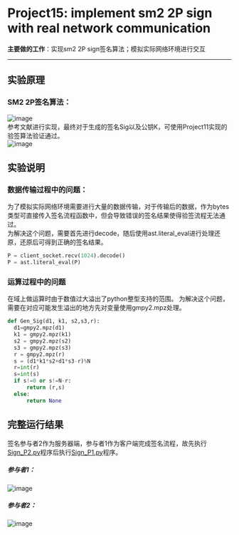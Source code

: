 # Project15: implement sm2 2P sign with real network communication  
**主要做的工作**：实现sm2 2P sign签名算法；模拟实际网络环境进行交互    
***
## 实验原理
### SM2 2P签名算法：  
![image](https://github.com/Dianyudengdeng/homework-group-113/assets/93588357/53899964-99a9-4778-b60d-ba5fe55a597f)  
参考文献进行实现，最终对于生成的签名Sig以及公钥K，可使用Project11实现的验签算法验证通过。  
![image](https://github.com/Dianyudengdeng/homework-group-113/assets/93588357/7d737527-936e-4568-864c-bda1e9581557) 
## 实验说明
### 数据传输过程中的问题：  
为了模拟实际网络环境需要进行大量的数据传输，对于传输后的数据，作为bytes类型可直接传入签名流程函数中，但会导致错误的签名结果使得验签流程无法通过。  
为解决这个问题，需要首先进行decode，随后使用ast.literal_eval进行处理还原，还原后可得到正确的签名结果。  
 ```python
 P = client_socket.recv(1024).decode()
 P = ast.literal_eval(P)
  ```
  ### 运算过程中的问题
  在域上做运算时由于数值过大溢出了python整型支持的范围。
  为解决这个问题，需要在对应可能发生溢出的地方先对变量使用gmpy2.mpz处理。
  ```python
  def Gen_Sig(d1, k1, s2,s3,r):
    d1=gmpy2.mpz(d1)
    k1 = gmpy2.mpz(k1)
    s2 = gmpy2.mpz(s2)
    s3 = gmpy2.mpz(s3)
    r = gmpy2.mpz(r)
    s = (d1*k1*s2+d1*s3-r)%N
    r=int(r)
    s=int(s)
    if s!=0 or s!=N-r:
        return (r,s)
    else:
        return None
```
## 完整运行结果
签名参与者2作为服务器端，参与者1作为客户端完成签名流程，故先执行[Sign_P2.py](https://github.com/Dianyudengdeng/homework-group-113/blob/main/Project15/Sign_P2.py)程序后执行[Sign_P1.py](https://github.com/Dianyudengdeng/homework-group-113/blob/main/Project15/Sign_P1.py)程序。  
##### 参与者1：  
![image](https://github.com/Dianyudengdeng/homework-group-113/assets/93588357/f1980dff-0024-4746-945f-735fc9a5be9e)  
##### 参与者2：  
![image](https://github.com/Dianyudengdeng/homework-group-113/assets/93588357/1d16dbb0-0f4a-4854-a83f-7c0613ff2959)  


